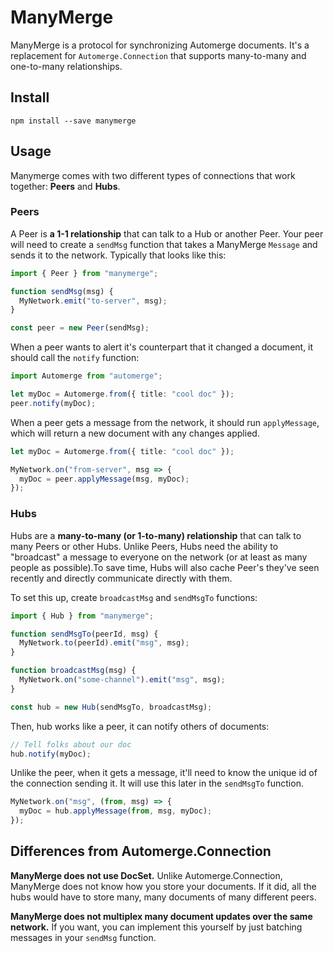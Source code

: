 # ManyMerge

ManyMerge is a protocol for synchronizing Automerge documents. It's a replacement for `Automerge.Connection` that supports many-to-many and one-to-many relationships.

## Install

```
npm install --save manymerge
```

## Usage

Manymerge comes with two different types of connections that work together: **Peers** and **Hubs**.

### Peers

A Peer is **a 1-1 relationship** that can talk to a Hub or another Peer. Your peer will need to create a `sendMsg` function that takes a ManyMerge `Message` and sends it to the network. Typically that looks like this:

```ts
import { Peer } from "manymerge";

function sendMsg(msg) {
  MyNetwork.emit("to-server", msg);
}

const peer = new Peer(sendMsg);
```

When a peer wants to alert it's counterpart that it changed a document, it should call the `notify` function:

```ts
import Automerge from "automerge";

let myDoc = Automerge.from({ title: "cool doc" });
peer.notify(myDoc);
```

When a peer gets a message from the network, it should run `applyMessage`, which will return a new document
with any changes applied.

```ts
let myDoc = Automerge.from({ title: "cool doc" });

MyNetwork.on("from-server", msg => {
  myDoc = peer.applyMessage(msg, myDoc);
});
```

### Hubs

Hubs are a **many-to-many (or 1-to-many) relationship** that can talk to many Peers or other Hubs. Unlike Peers, Hubs need the ability
to "broadcast" a message to everyone on the network (or at least as many people as possible).To save time, Hubs will also cache Peer's they've seen recently and directly communicate directly with them.

To set this up, create `broadcastMsg` and `sendMsgTo` functions:

```ts
import { Hub } from "manymerge";

function sendMsgTo(peerId, msg) {
  MyNetwork.to(peerId).emit("msg", msg);
}

function broadcastMsg(msg) {
  MyNetwork.on("some-channel").emit("msg", msg);
}

const hub = new Hub(sendMsgTo, broadcastMsg);
```

Then, hub works like a peer, it can notify others of documents:

```ts
// Tell folks about our doc
hub.notify(myDoc);
```

Unlike the peer, when it gets a message, it'll need to know the unique id of the connection sending it. It will use this later in the `sendMsgTo` function.

```ts
MyNetwork.on("msg", (from, msg) => {
  myDoc = hub.applyMessage(from, msg, myDoc);
});
```


## Differences from Automerge.Connection

**ManyMerge does not use DocSet.** Unlike Automerge.Connection, ManyMerge does not know how you store your documents. If it did, all the hubs would have to store many, many documents of many different peers. 

**ManyMerge does not multiplex many document updates over the same network.** If you want, you can implement this yourself by just batching messages in your `sendMsg` function. 
